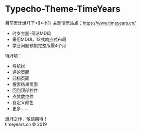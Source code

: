 # Typecho-Theme-TimeYears  
目前累计爆肝了<8>小时
主题演示站点：https://www.timeyears.cn/

- 时岁主题-简洁MD风  
- 采用MDUI，12式响应式布局  
- 学业问题预期完整版需4个月  

待肝项：  
- 导航栏
- 评论页面
- 归档页面
- 搜索结果页面
- 回到顶部控件
- 点赞数控件
- 自定义颜色
- 更多……

爆肝之作，敬请期待！  
timeyears.cn &copy; 2019
